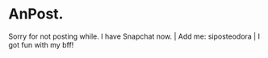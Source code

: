 # AnPost.
Sorry for not posting while. I have Snapchat now. | Add me: siposteodora | I got fun with my bff!
